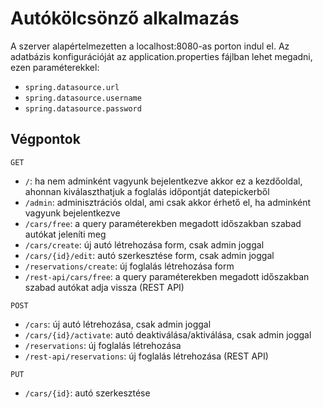# Autókölcsönző alkalmazás

A szerver alapértelmezetten a localhost:8080-as porton indul el. Az adatbázis konfigurációját az application.properties 
fájlban lehet megadni, ezen paraméterekkel:
* `spring.datasource.url`
* `spring.datasource.username`
* `spring.datasource.password`

## Végpontok
`GET`
* `/`: ha nem adminként vagyunk bejelentkezve akkor ez a kezdőoldal, ahonnan kiválaszthatjuk a foglalás időpontját 
datepickerből
* `/admin`: adminisztrációs oldal, ami csak akkor érhető el, ha adminként vagyunk bejelentkezve
* `/cars/free`: a query paraméterekben megadott időszakban szabad autókat jeleníti meg
* `/cars/create`: új autó létrehozása form, csak admin joggal
* `/cars/{id}/edit`: autó szerkesztése form, csak admin joggal
* `/reservations/create`: új foglalás létrehozása form
* `/rest-api/cars/free`: a query paraméterekben megadott időszakban szabad autókat adja vissza (REST API)

`POST`
* `/cars`: új autó létrehozása, csak admin joggal
* `/cars/{id}/activate`: autó deaktiválása/aktiválása, csak admin joggal
* `/reservations`: új foglalás létrehozása
* `/rest-api/reservations`: új foglalás létrehozása (REST API)

`PUT`
* `/cars/{id}`: autó szerkesztése
